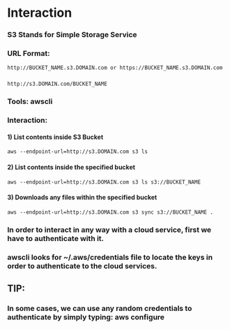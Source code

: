 # Interaction

### S3 Stands for Simple Storage Service

### URL Format: 

    http://BUCKET_NAME.s3.DOMAIN.com or https://BUCKET_NAME.s3.DOMAIN.com

### 

    http://s3.DOMAIN.com/BUCKET_NAME

### Tools: awscli

### Interaction: 

#### 1) List contents inside S3 Bucket

    aws --endpoint-url=http://s3.DOMAIN.com s3 ls 

#### 2) List contents inside the specified bucket

    aws --endpoint-url=http://s3.DOMAIN.com s3 ls s3://BUCKET_NAME 

#### 3) Downloads any files within the specified bucket

    aws --endpoint-url=http://s3.DOMAIN.com s3 sync s3://BUCKET_NAME . 

### In order to interact in any way with a cloud service, first we have to authenticate with it.

### awscli looks for ~/.aws/credentials file to locate the keys in order to authenticate to the cloud services.

## TIP:

### In some cases, we can use any random credentials to authenticate by simply typing: aws configure
